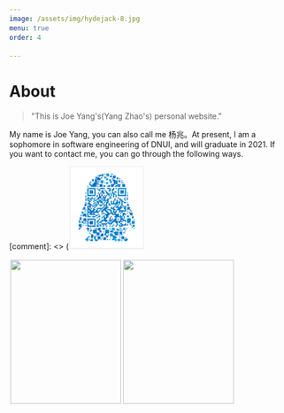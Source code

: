 ```yaml
---
image: /assets/img/hydejack-8.jpg
menu: true
order: 4

---
```


# About
> "This is Joe Yang's(Yang Zhao's) personal website."


My name is Joe Yang, you can also call me 杨兆。At present, I am a sophomore in software engineering of DNUI, and will graduate in 2021. If you want to contact me, you can go through the following ways. 

[comment]: <> (![QQ](/assets/icons/QQ.png)

<div style="float:left;border:solid 1px 000;margin:2px;"><img src="../assets/icons/QQ.png"      width="200" height="260" ></div>
<div style="float:left;border:solid 1px 000;margin:2px;"><img src="../assets/icons/wechat.png"  width="200" height="260" ></div>




